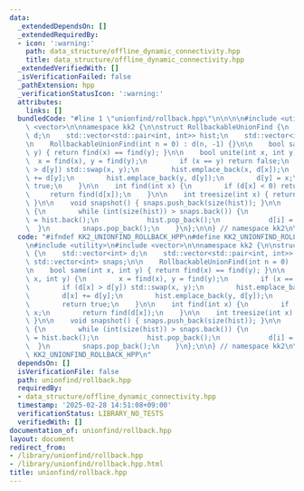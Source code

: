 ```yaml
---
data:
  _extendedDependsOn: []
  _extendedRequiredBy:
  - icon: ':warning:'
    path: data_structure/offline_dynamic_connectivity.hpp
    title: data_structure/offline_dynamic_connectivity.hpp
  _extendedVerifiedWith: []
  _isVerificationFailed: false
  _pathExtension: hpp
  _verificationStatusIcon: ':warning:'
  attributes:
    links: []
  bundledCode: "#line 1 \"unionfind/rollback.hpp\"\n\n\n\n#include <utility>\n#include\
    \ <vector>\n\nnamespace kk2 {\n\nstruct RollbackableUnionFind {\n    std::vector<int>\
    \ d;\n    std::vector<std::pair<int, int>> hist;\n    std::vector<int> snaps;\n\
    \n    RollbackableUnionFind(int n = 0) : d(n, -1) {}\n\n    bool same(int x, int\
    \ y) { return find(x) == find(y); }\n\n    bool unite(int x, int y) {\n      \
    \  x = find(x), y = find(y);\n        if (x == y) return false;\n        if (d[x]\
    \ > d[y]) std::swap(x, y);\n        hist.emplace_back(x, d[x]);\n        d[x]\
    \ += d[y];\n        hist.emplace_back(y, d[y]);\n        d[y] = x;\n        return\
    \ true;\n    }\n\n    int find(int x) {\n        if (d[x] < 0) return x;\n   \
    \     return find(d[x]);\n    }\n\n    int treesize(int x) { return -d[find(x)];\
    \ }\n\n    void snapshot() { snaps.push_back(size(hist)); }\n\n    void rollback()\
    \ {\n        while (int(size(hist)) > snaps.back()) {\n            auto [i, x]\
    \ = hist.back();\n            hist.pop_back();\n            d[i] = x;\n      \
    \  }\n        snaps.pop_back();\n    }\n};\n\n} // namespace kk2\n\n\n"
  code: "#ifndef KK2_UNIONFIND_ROLLBACK_HPP\n#define KK2_UNIONFIND_ROLLBACK_HPP 1\n\
    \n#include <utility>\n#include <vector>\n\nnamespace kk2 {\n\nstruct RollbackableUnionFind\
    \ {\n    std::vector<int> d;\n    std::vector<std::pair<int, int>> hist;\n   \
    \ std::vector<int> snaps;\n\n    RollbackableUnionFind(int n = 0) : d(n, -1) {}\n\
    \n    bool same(int x, int y) { return find(x) == find(y); }\n\n    bool unite(int\
    \ x, int y) {\n        x = find(x), y = find(y);\n        if (x == y) return false;\n\
    \        if (d[x] > d[y]) std::swap(x, y);\n        hist.emplace_back(x, d[x]);\n\
    \        d[x] += d[y];\n        hist.emplace_back(y, d[y]);\n        d[y] = x;\n\
    \        return true;\n    }\n\n    int find(int x) {\n        if (d[x] < 0) return\
    \ x;\n        return find(d[x]);\n    }\n\n    int treesize(int x) { return -d[find(x)];\
    \ }\n\n    void snapshot() { snaps.push_back(size(hist)); }\n\n    void rollback()\
    \ {\n        while (int(size(hist)) > snaps.back()) {\n            auto [i, x]\
    \ = hist.back();\n            hist.pop_back();\n            d[i] = x;\n      \
    \  }\n        snaps.pop_back();\n    }\n};\n\n} // namespace kk2\n\n#endif //\
    \ KK2_UNIONFIND_ROLLBACK_HPP\n"
  dependsOn: []
  isVerificationFile: false
  path: unionfind/rollback.hpp
  requiredBy:
  - data_structure/offline_dynamic_connectivity.hpp
  timestamp: '2025-02-28 14:51:08+09:00'
  verificationStatus: LIBRARY_NO_TESTS
  verifiedWith: []
documentation_of: unionfind/rollback.hpp
layout: document
redirect_from:
- /library/unionfind/rollback.hpp
- /library/unionfind/rollback.hpp.html
title: unionfind/rollback.hpp
---
```

